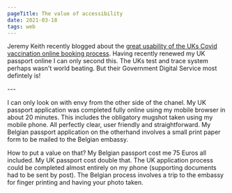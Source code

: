 ```yaml
---
pageTitle: The value of accessibility
date: 2021-03-18
tags: web
---
```

<p>
Jeremy Keith recently blogged about the <a href="https://adactio.com/journal/17943">great usability of the UKs Covid vaccination online booking process</a>.  Having recently renewed my UK passport online I can only second this. The UKs test and trace system perhaps wasn't world beating. But their Government Digital Service most defintely is!</p>
---

I can only look on with envy from the other side of the chanel. My UK passport application was completed fully online using my mobile browser in about 20 minutes. This includes the obligatory mugshot taken using my mobile phone.  All perfectly clear, user friendly and straightforward.  My Belgian passport application on the otherhand involves a small print paper form to be mailed to the Belgian embassy. 

How to put a value on that? My Belgian passport cost me 75 Euros all included.  My UK passport cost double that. The UK application process could be completed almost entirely on my phone (supporting documents had to be sent by post). The Belgian process involves a trip to the embassy for finger printing and having your photo taken.    

